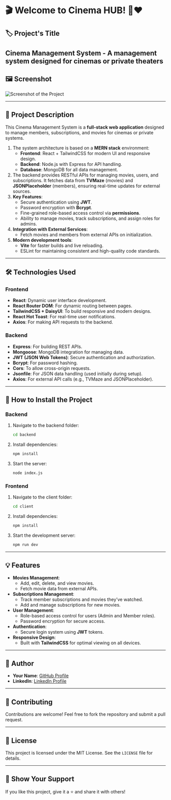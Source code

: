 # 🎬 Welcome to Cinema HUB! 🍿❤️

## 🏷️ Project's Title
Cinema Management System - A management system designed for cinemas or private theaters
---

## 🖼️ Screenshot
![Screenshot of the Project](src/assets/ProjectScreenShot.png)

---

## 📖 Project Description
This Cinema Management System is a **full-stack web application** designed to manage members, subscriptions, and movies for cinemas or private systems.

1. The system architecture is based on a **MERN stack** environment:
   - **Frontend**: React + TailwindCSS for modern UI and responsive design.
   - **Backend**: Node.js with Express for API handling.
   - **Database**: MongoDB for all data management.
2. The backend provides RESTful APIs for managing movies, users, and subscriptions. It fetches data from **TVMaze** (movies) and **JSONPlaceholder** (members), ensuring real-time updates for external sources.
3. **Key Features**:
   - Secure authentication using **JWT**.
   - Password encryption with **Bcrypt**.
   - Fine-grained role-based access control via **permissions**.
   - Ability to manage movies, track subscriptions, and assign roles for admins.
4. **Integration with External Services**:
   - Fetch movies and members from external APIs on initialization.
5. **Modern development tools**:
   - **Vite** for faster builds and live reloading.
   - ESLint for maintaining consistent and high-quality code standards.

---

## 🛠️ Technologies Used

### **Frontend**
- **React**: Dynamic user interface development.
- **React Router DOM**: For dynamic routing between pages.
- **TailwindCSS + DaisyUI**: To build responsive and modern designs.
- **React Hot Toast**: For real-time user notifications.
- **Axios**: For making API requests to the backend.

### **Backend**
- **Express**: For building REST APIs.
- **Mongoose**: MongoDB integration for managing data.
- **JWT (JSON Web Tokens)**: Secure authentication and authorization.
- **Bcrypt**: For password hashing.
- **Cors**: To allow cross-origin requests.
- **Jsonfile**: For JSON data handling (used initially during setup).
- **Axios**: For external API calls (e.g., TVMaze and JSONPlaceholder).

---

## 🚀 How to Install the Project

### Backend
1. Navigate to the backend folder:
   ```bash
   cd backend
   ```
2. Install dependencies:
   ```bash
   npm install
   ```
3. Start the server:
   ```bash
   node index.js
   ```

### Frontend
1. Navigate to the client folder:
   ```bash
   cd client
   ```
2. Install dependencies:
   ```bash
   npm install
   ```
3. Start the development server:
   ```bash
   npm run dev
   ```

---

## 💡 Features
- **Movies Management**:
  - Add, edit, delete, and view movies.
  - Fetch movie data from external APIs.
- **Subscriptions Management**:
  - Track member subscriptions and movies they’ve watched.
  - Add and manage subscriptions for new movies.
- **User Management**:
  - Role-based access control for users (Admin and Member roles).
  - Password encryption for secure access.
- **Authentication**:
  - Secure login system using **JWT** tokens.
- **Responsive Design**:
  - Built with **TailwindCSS** for optimal viewing on all devices.

---

## 🙌 Author
- **Your Name**: [GitHub Profile](https://github.com/Tomere123321)
- **LinkedIn**: [LinkedIn Profile]([https://linkedin.com/in/your-profile](https://www.linkedin.com/in/tomer-eliyahu-b15670291/))

---

## 🤝 Contributing
Contributions are welcome! Feel free to fork the repository and submit a pull request.

---

## 📜 License
This project is licensed under the MIT License. See the `LICENSE` file for details.

---

## 💌 Show Your Support
If you like this project, give it a ⭐️ and share it with others!

